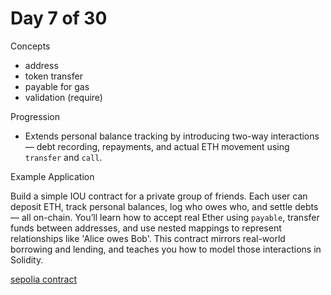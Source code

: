 # Day 7 of 30

Concepts

- address
- token transfer
- payable for gas
- validation (require)

Progression

- Extends personal balance tracking by introducing two-way interactions — debt recording, repayments, and actual ETH movement using `transfer` and `call`.

Example Application

Build a simple IOU contract for a private group of friends. Each user can deposit ETH, track personal balances, log who owes who, and settle debts — all on-chain. You’ll learn how to accept real Ether using `payable`, transfer funds between addresses, and use nested mappings to represent relationships like 'Alice owes Bob'. This contract mirrors real-world borrowing and lending, and teaches you how to model those interactions in Solidity.

[sepolia contract](https://sepolia.etherscan.io/address/0x64bd038f78e70f74661333c1ca2b91d0f2f0ea4d#code)
